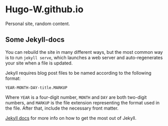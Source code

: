 # Hugo-W.github.io
Personal site, random content.

## Some Jekyll-docs

You can rebuild the site in many different ways, but the most common way is to run `jekyll serve`, which launches a web server and auto-regenerates your site when a file is updated.

Jekyll requires blog post files to be named according to the following format:

`YEAR-MONTH-DAY-title.MARKUP`

Where `YEAR` is a four-digit number, `MONTH` and `DAY` are both two-digit numbers, and `MARKUP` is the file extension representing the format used in the file. After that, include the necessary front matter.

[Jekyll docs][jekyll-docs] for more info on how to get the most out of Jekyll. 

[jekyll-docs]: https://jekyllrb.com/docs/home
